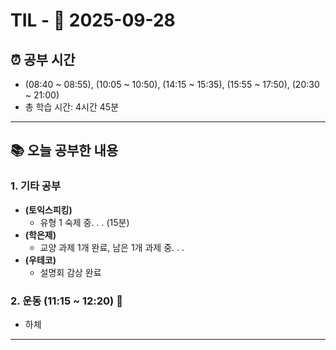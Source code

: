 # TIL - 📅 2025-09-28

## ⏰ 공부 시간
- (08:40 ~ 08:55), (10:05 ~ 10:50), (14:15 ~ 15:35), (15:55 ~ 17:50), (20:30 ~ 21:00)
- 총 학습 시간: 4시간 45분

---

## 📚 오늘 공부한 내용
### 1. 기타 공부
- **(토익스피킹)**
  - 유형 1 숙제 중. . . (15분)
- **(학은제)**
  - 교양 과제 1개 완료, 남은 1개 과제 중. . .
- **(우테코)**
  - 설명회 감상 완료

### 2. 운동 (11:15 ~ 12:20) 👟
- 하체
---
